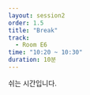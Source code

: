 ```yaml
---
layout: session2
order: 1.5
title: "Break"
track:
  - Room E6
time: "10:20 ~ 10:30"
duration: 10분
---
```

쉬는 시간입니다.
